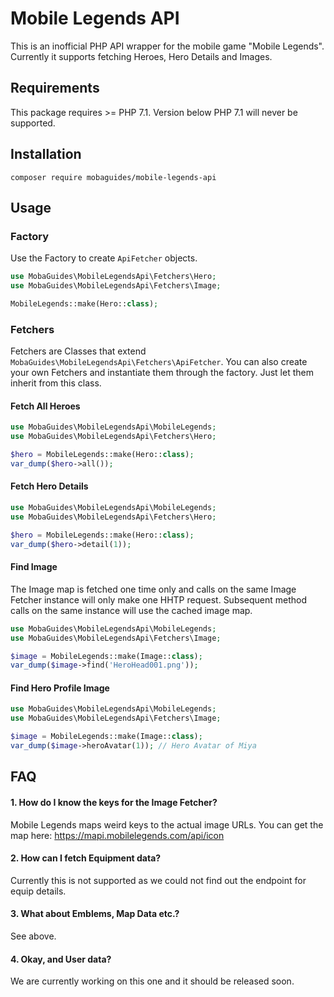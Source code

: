 # Mobile Legends API

This is an inofficial PHP API wrapper for the mobile game 
"Mobile Legends". Currently it supports fetching Heroes, Hero Details 
and Images.

## Requirements

This package requires >= PHP 7.1. Version below PHP 7.1 will never 
be supported.

## Installation

`composer require mobaguides/mobile-legends-api`

## Usage

### Factory

Use the Factory to create `ApiFetcher` objects. 

````php
use MobaGuides\MobileLegendsApi\Fetchers\Hero;
use MobaGuides\MobileLegendsApi\Fetchers\Image;

MobileLegends::make(Hero::class);
````

### Fetchers

Fetchers are Classes that extend `MobaGuides\MobileLegendsApi\Fetchers\ApiFetcher`.
You can also create your own Fetchers and instantiate them through the factory. Just let them 
inherit from this class.

#### Fetch All Heroes

````php
use MobaGuides\MobileLegendsApi\MobileLegends;
use MobaGuides\MobileLegendsApi\Fetchers\Hero;

$hero = MobileLegends::make(Hero::class);
var_dump($hero->all());
````

#### Fetch Hero Details

````php
use MobaGuides\MobileLegendsApi\MobileLegends;
use MobaGuides\MobileLegendsApi\Fetchers\Hero;

$hero = MobileLegends::make(Hero::class);
var_dump($hero->detail(1));
````

#### Find Image

The Image map is fetched one time only and calls on the same
Image Fetcher instance will only make one HHTP request. Subsequent
method calls on the same instance will use the cached image map. 

````php
use MobaGuides\MobileLegendsApi\MobileLegends;
use MobaGuides\MobileLegendsApi\Fetchers\Image;

$image = MobileLegends::make(Image::class);
var_dump($image->find('HeroHead001.png'));
````

#### Find Hero Profile Image

````php
use MobaGuides\MobileLegendsApi\MobileLegends;
use MobaGuides\MobileLegendsApi\Fetchers\Image;

$image = MobileLegends::make(Image::class);
var_dump($image->heroAvatar(1)); // Hero Avatar of Miya
````

## FAQ

#### 1. How do I know the keys for the Image Fetcher?

Mobile Legends maps weird keys to the actual image URLs. You can 
get the map here: https://mapi.mobilelegends.com/api/icon

#### 2. How can I fetch Equipment data?

Currently this is not supported as we could not find out the endpoint 
for equip details.

#### 3. What about Emblems, Map Data etc.?

See above.

#### 4. Okay, and User data?

We are currently working on this one and it should be released soon.